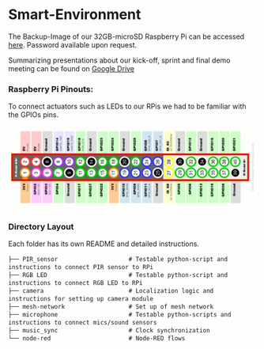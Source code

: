 # Smart-Environment

The Backup-Image of our 32GB-microSD Raspberry Pi can be accessed [here](https://syncandshare.lrz.de/getlink/fiwgxS6iyv6p68UEvT4sHEg/PiSDCardBackup.dmg.zip). Password available upon request.

Summarizing presentations about our kick-off, sprint and final demo meeting can be found on [Google Drive](https://drive.google.com/drive/folders/1RWxR8SE-929bHdC6CXpxWIwu3TBD98dn?usp=sharing)


### Raspberry Pi Pinouts:

To connect actuators such as LEDs to our RPis we had to be familiar with the GPIOs pins.

![alt text](Pinout.png "Logo Title Text 1")


### Directory Layout

Each folder has its own README and detailed instructions.
    
    ├── PIR_sensor                    # Testable python-script and instructions to connect PIR sensor to RPi
    ├── RGB LED                       # Testable python-script and instructions to connect RGB LED to RPi
    ├── camera                        # Localization logic and instructions for setting up camera module
    ├── mesh-network                  # Set up of mesh network
    ├── microphone                    # Testable python-scripts and instructions to connect mics/sound sensors
    ├── music_sync                    # Clock synchronization
    └── node-red                      # Node-RED flows
    
  

